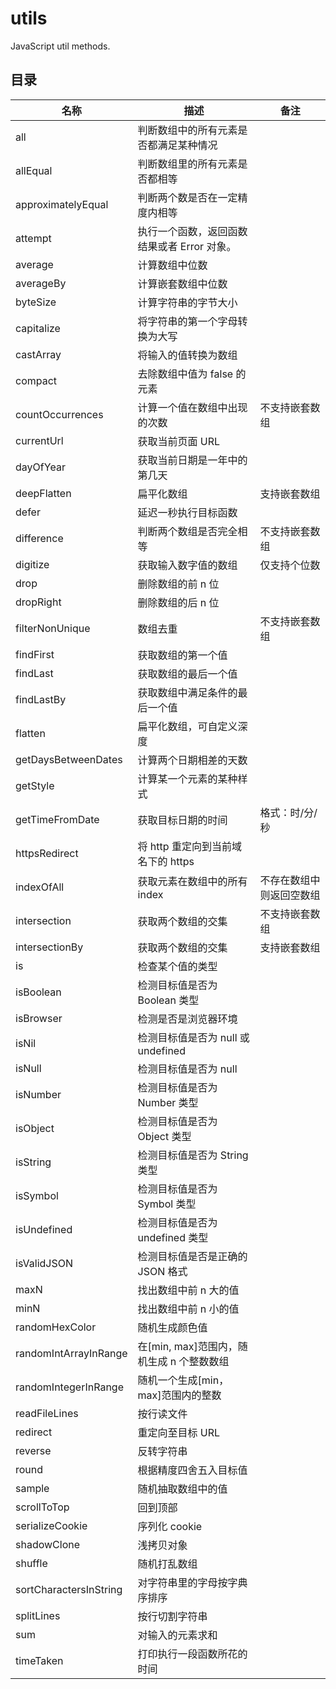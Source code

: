 # utils

JavaScript util methods.

## 目录

| 名称                   | 描述                                        | 备注                     |
| ---------------------- | ------------------------------------------- | ------------------------ |
| all                    | 判断数组中的所有元素是否都满足某种情况      |                          |
| allEqual               | 判断数组里的所有元素是否都相等              |                          |
| approximatelyEqual     | 判断两个数是否在一定精度内相等              |                          |
| attempt                | 执行一个函数，返回函数结果或者 Error 对象。 |                          |
| average                | 计算数组中位数                              |                          |
| averageBy              | 计算嵌套数组中位数                          |                          |
| byteSize               | 计算字符串的字节大小                        |                          |
| capitalize             | 将字符串的第一个字母转换为大写              |                          |
| castArray              | 将输入的值转换为数组                        |                          |
| compact                | 去除数组中值为 false 的元素                 |                          |
| countOccurrences       | 计算一个值在数组中出现的次数                | 不支持嵌套数组           |
| currentUrl             | 获取当前页面 URL                            |                          |
| dayOfYear              | 获取当前日期是一年中的第几天                |                          |
| deepFlatten            | 扁平化数组                                  | 支持嵌套数组             |
| defer                  | 延迟一秒执行目标函数                        |                          |
| difference             | 判断两个数组是否完全相等                    | 不支持嵌套数组           |
| digitize               | 获取输入数字值的数组                        | 仅支持个位数             |
| drop                   | 删除数组的前 n 位                           |                          |
| dropRight              | 删除数组的后 n 位                           |                          |
| filterNonUnique        | 数组去重                                    | 不支持嵌套数组           |
| findFirst              | 获取数组的第一个值                          |                          |
| findLast               | 获取数组的最后一个值                        |                          |
| findLastBy             | 获取数组中满足条件的最后一个值              |                          |
| flatten                | 扁平化数组，可自定义深度                    |                          |
| getDaysBetweenDates    | 计算两个日期相差的天数                      |                          |
| getStyle               | 计算某一个元素的某种样式                    |                          |
| getTimeFromDate        | 获取目标日期的时间                          | 格式：时/分/秒           |
| httpsRedirect          | 将 http 重定向到当前域名下的 https          |                          |
| indexOfAll             | 获取元素在数组中的所有 index                | 不存在数组中则返回空数组 |
| intersection           | 获取两个数组的交集                          | 不支持嵌套数组           |
| intersectionBy         | 获取两个数组的交集                          | 支持嵌套数组             |
| is                     | 检查某个值的类型                            |                          |
| isBoolean              | 检测目标值是否为 Boolean 类型               |                          |
| isBrowser              | 检测是否是浏览器环境                        |                          |
| isNil                  | 检测目标值是否为 null 或 undefined          |                          |
| isNull                 | 检测目标值是否为 null                       |                          |
| isNumber               | 检测目标值是否为 Number 类型                |                          |
| isObject               | 检测目标值是否为 Object 类型                |                          |
| isString               | 检测目标值是否为 String 类型                |                          |
| isSymbol               | 检测目标值是否为 Symbol 类型                |                          |
| isUndefined            | 检测目标值是否为 undefined 类型             |                          |
| isValidJSON            | 检测目标值是否是正确的 JSON 格式            |                          |
| maxN                   | 找出数组中前 n 大的值                       |                          |
| minN                   | 找出数组中前 n 小的值                       |                          |
| randomHexColor         | 随机生成颜色值                              |                          |
| randomIntArrayInRange  | 在[min, max]范围内，随机生成 n 个整数数组   |                          |
| randomIntegerInRange   | 随机一个生成[min， max]范围内的整数         |                          |
| readFileLines          | 按行读文件                                  |                          |
| redirect               | 重定向至目标 URL                            |                          |
| reverse                | 反转字符串                                  |                          |
| round                  | 根据精度四舍五入目标值                      |                          |
| sample                 | 随机抽取数组中的值                          |                          |
| scrollToTop            | 回到顶部                                    |                          |
| serializeCookie        | 序列化 cookie                               |                          |
| shadowClone            | 浅拷贝对象                                  |                          |
| shuffle                | 随机打乱数组                                |                          |
| sortCharactersInString | 对字符串里的字母按字典序排序                |                          |
| splitLines             | 按行切割字符串                              |                          |
| sum                    | 对输入的元素求和                            |                          |
| timeTaken              | 打印执行一段函数所花的时间                  |                          |
